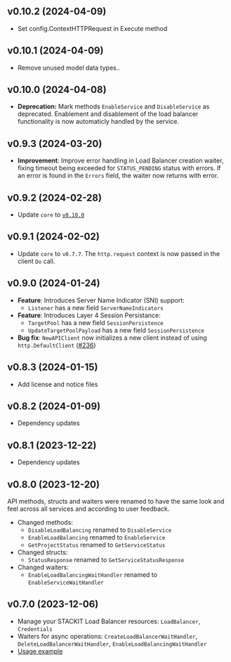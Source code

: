 ## v0.10.2 (2024-04-09)

- Set config.ContextHTTPRequest in Execute method

## v0.10.1 (2024-04-09)

- Remove unused model data types..

## v0.10.0 (2024-04-08)

- **Deprecation:** Mark methods `EnableService` and `DisableService` as deprecated. Enablement and disablement of the load balancer functionality is now automaticly handled by the service.

## v0.9.3 (2024-03-20)

- **Improvement**: Improve error handling in Load Balancer creation waiter, fixing timeout being exceeded for `STATUS_PENDING` status with errors. If an error is found in the `Errors` field, the waiter now returns with error.

## v0.9.2 (2024-02-28)

- Update `core` to [`v0.10.0`](../../core/CHANGELOG.md#v0100-2024-02-27)

## v0.9.1 (2024-02-02)

- Update `core` to `v0.7.7`. The `http.request` context is now passed in the client `Do` call.

## v0.9.0 (2024-01-24)

- **Feature**: Introduces Server Name Indicator (SNI) support:
  - `Listener` has a new field `ServerNameIndicators`
- **Feature**: Introduces Layer 4 Session Persistance:
  - `TargetPool` has a new field `SessionPersistence`
  - `UpdateTargetPoolPayload` has a new field `SessionPersistence`
- **Bug fix**: `NewAPIClient` now initializes a new client instead of using `http.DefaultClient` ([#236](https://github.com/stackitcloud/stackit-sdk-go/issues/236))

## v0.8.3 (2024-01-15)

- Add license and notice files

## v0.8.2 (2024-01-09)

- Dependency updates

## v0.8.1 (2023-12-22)

- Dependency updates

## v0.8.0 (2023-12-20)

API methods, structs and waiters were renamed to have the same look and feel across all services and according to user feedback.

- Changed methods:
  - `DisableLoadBalancing` renamed to `DisableService`
  - `EnableLoadBalancing` renamed to `EnableService`
  - `GetProjectStatus` renamed to `GetServiceStatus`
- Changed structs:
  - `StatusResponse` renamed to `GetServiceStatusResponse`
- Changed waiters:
  - `EnableLoadBalancingWaitHandler` renamed to `EnableServiceWaitHandler`

## v0.7.0 (2023-12-06)

- Manage your STACKIT Load Balancer resources: `LoadBalancer`, `Credentials`
- Waiters for async operations: `CreateLoadBalancerWaitHandler`, `DeleteLoadBalancerWaitHandler`, `EnableLoadBalancingWaitHandler`
- [Usage example](https://github.com/stackitcloud/stackit-sdk-go/tree/main/examples/loadbalancer)
